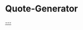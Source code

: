 # Quote-Generator
[---]("https://medium.com/@shivambansal36/language-modelling-text-generation-using-lstms-deep-learning-for-nlp-ed36b224b275")
